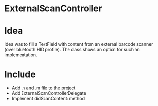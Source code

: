 ExternalScanController
======================

# Idea

Idea was to fill a TextField with content from an external barcode scanner (over bluetooth HID profile). 
The class shows an option for such an implementation.


# Include

* Add .h and .m file to the project
* Add ExternalScanControllerDelegate 
* Implement didScanContent: method
